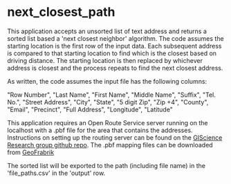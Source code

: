 # next_closest_path
This application accepts an unsorted list of text address and returns a sorted 
list based a 'next closest neighbor' algorithm. The code assumes the starting 
location is the first row of the input data. Each subsequent address is compared
to that starting location to find which is the closest based on driving 
distance. The starting location is then replaced by whichever address is closest
and the process repeats to find the next closest address.  

As written, the code assumes the input file has the following columns: 

"Row Number", "Last Name", "First Name", "Middle Name", "Suffix", "Tel. No.", 
"Street Address", "City", "State", "5 digit Zip", "Zip +4", "County", "Email",
"Precinct", "Full Address", "Longitude", "Latitude"

This application requires an Open Route Service server running on the localhost 
with a .pbf file for the area that contains the addresses. Instructions on 
setting up the routing server can be found on the [GIScience Research group github repo](https://github.com/GIScience/openrouteservice). The .pbf mapping files 
can be downloaded from [GeoFrabrik](http://download.geofabrik.de/)

The sorted list will be exported to the path (including file name) in the 
'file_paths.csv' in the 'output' row. 